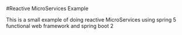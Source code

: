 #Reactive MicroServices Example

This is a small example of doing reactive MicroServices using spring 5 functional web framework and spring boot 2
